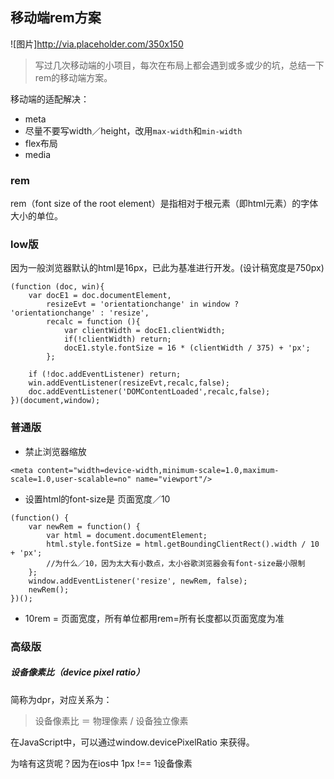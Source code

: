 ## 移动端rem方案
![图片]http://via.placeholder.com/350x150

> 写过几次移动端的小项目，每次在布局上都会遇到或多或少的坑，总结一下rem的移动端方案。

移动端的适配解决：
- meta
- 尽量不要写width／height，改用`max-width`和`min-width`
- flex布局
- media

### rem

rem（font size of the root element）是指相对于根元素（即html元素）的字体大小的单位。
### low版
因为一般浏览器默认的html是16px，已此为基准进行开发。(设计稿宽度是750px)

```
(function (doc, win){
    var docE1 = doc.documentElement,
        resizeEvt = 'orientationchange' in window ? 'orientationchange' : 'resize',
        recalc = function (){
            var clientWidth = docE1.clientWidth;
            if(!clientWidth) return;
            docE1.style.fontSize = 16 * (clientWidth / 375) + 'px';            
        };

    if (!doc.addEventListener) return;
    win.addEventListener(resizeEvt,recalc,false);
    doc.addEventListener('DOMContentLoaded',recalc,false);
})(document,window);

```

### 普通版

- 禁止浏览器缩放
```
<meta content="width=device-width,minimum-scale=1.0,maximum-scale=1.0,user-scalable=no" name="viewport"/>
```
- 设置html的font-size是 页面宽度／10

```
(function() {
    var newRem = function() {
        var html = document.documentElement;
        html.style.fontSize = html.getBoundingClientRect().width / 10 + 'px';
        //为什么／10，因为太大有小数点，太小谷歌浏览器会有font-size最小限制
    };
    window.addEventListener('resize', newRem, false);
    newRem();
})();

```
- 10rem = 页面宽度，所有单位都用rem=所有长度都以页面宽度为准

### 高级版

##### 设备像素比（device pixel ratio）

简称为dpr，对应关系为：

> 设备像素比 ＝ 物理像素 / 设备独立像素

在JavaScript中，可以通过window.devicePixelRatio 来获得。

为啥有这货呢？因为在ios中 1px !== 1设备像素

